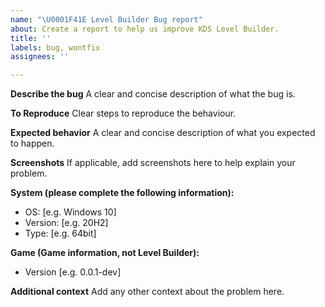 ```yaml
---
name: "\U0001F41E Level Builder Bug report"
about: Create a report to help us improve KDS Level Builder.
title: ''
labels: bug, wontfix
assignees: ''

---
```


**Describe the bug**
A clear and concise description of what the bug is.

**To Reproduce**
Clear steps to reproduce the behaviour.

**Expected behavior**
A clear and concise description of what you expected to happen.

**Screenshots**
If applicable, add screenshots here to help explain your problem.

**System (please complete the following information):**
 - OS: [e.g. Windows 10]
 - Version: [e.g. 20H2]
 - Type: [e.g. 64bit]

**Game (Game information, not Level Builder):**
 - Version [e.g. 0.0.1-dev]

**Additional context**
Add any other context about the problem here.
